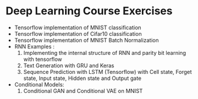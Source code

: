 # Deep Learning Course Exercises

 - Tensorflow implementation of MNIST classification
 - Tensorflow implementation of Cifar10 classification
 - Tensorflow implementation of MNIST Batch Normalization 
 - RNN Examples :
      1. Implementing the internal structure of RNN and parity bit learning with tensorflow
      2. Text Generation with GRU and Keras 
      3. Sequence Prediction with LSTM (Tensorflow) with Cell state, Forget state, Input state, Hidden state and Output gate
 - Conditional Models:
      1. Conditional GAN and Conditional VAE on MNIST
 
